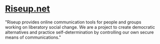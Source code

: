 # [Riseup.net](https://riseup.net/)

"Riseup provides online communication tools for people and groups working on liberatory social change. We are a project to create democratic alternatives and practice self-determination by controlling our own secure means of communications."


